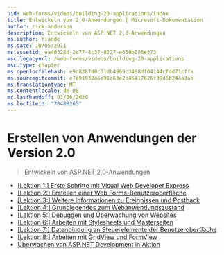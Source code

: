 ```yaml
---
uid: web-forms/videos/building-20-applications/index
title: Entwickeln von 2,0-Anwendungen | Microsoft-Dokumentation
author: rick-anderson
description: Entwickeln von ASP.NET 2,0-Anwendungen
ms.author: riande
ms.date: 10/05/2011
ms.assetid: ea40322d-2e77-4c37-8227-e650b286e373
msc.legacyurl: /web-forms/videos/building-20-applications
msc.type: chapter
ms.openlocfilehash: e9c8387d0c31db4969c3468df04144cfdd71cffa
ms.sourcegitcommit: e7e91932a6e91a63e2e46417626f39d6b244a3ab
ms.translationtype: MT
ms.contentlocale: de-DE
ms.lasthandoff: 03/06/2020
ms.locfileid: "78488265"
---
```

# <a name="building-20-applications"></a>Erstellen von Anwendungen der Version 2.0

> Entwickeln von ASP.NET 2,0-Anwendungen

- [[Lektion 1:] Erste Schritte mit Visual Web Developer Express](lesson-1-getting-started-with-visual-web-developer-express.md)
- [[Lektion 2:] Erstellen einer Web Forms-Benutzeroberfläche](lesson-2-creating-a-web-forms-user-interface.md)
- [[Lektion 3:] Weitere Informationen zu Ereignissen und Postback](lesson-3-understanding-more-about-events-and-postback.md)
- [[Lektion 4:] Grundlegendes zum Webanwendungszustand](lesson-4-understanding-web-application-state.md)
- [[Lektion 5:] Debuggen und Überwachung von Websites](lesson-5-debugging-and-tracing-your-website.md)
- [[Lektion 6:] Arbeiten mit Stylesheets und Masterseiten](lesson-6-working-with-stylesheets-and-master-pages.md)
- [[Lektion 7:] Datenbindung an Steuerelemente der Benutzeroberfläche](lesson-7-databinding-to-user-interface-controls.md)
- [[Lektion 8:] Arbeiten mit GridView und FormView](lesson-8-working-with-the-gridview-and-formview.md)
- [Überwachen von ASP.NET Development in Aktion](watch-aspnet-development-in-action.md)

